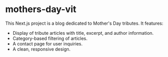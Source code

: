 # mothers-day-vit
This Next.js project is a blog dedicated to Mother's Day tributes. It features: 
- Display of tribute articles with title, excerpt, and author information.
-  Category-based filtering of articles.
-  A contact page for user inquiries.
-  A clean, responsive design.
